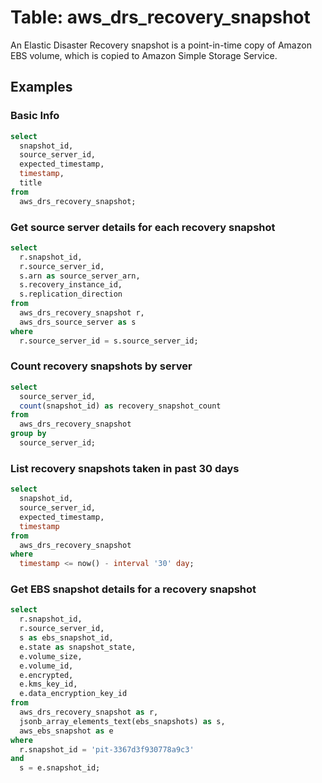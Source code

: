 # Table: aws_drs_recovery_snapshot

An Elastic Disaster Recovery snapshot is a point-in-time copy of Amazon EBS volume, which is copied to Amazon Simple Storage Service.

## Examples

### Basic Info

```sql
select
  snapshot_id,
  source_server_id,
  expected_timestamp,
  timestamp,
  title
from
  aws_drs_recovery_snapshot;
```

### Get source server details for each recovery snapshot

```sql
select
  r.snapshot_id,
  r.source_server_id,
  s.arn as source_server_arn,
  s.recovery_instance_id,
  s.replication_direction
from
  aws_drs_recovery_snapshot r,
  aws_drs_source_server as s
where
  r.source_server_id = s.source_server_id;
```

### Count recovery snapshots by server

```sql
select
  source_server_id,
  count(snapshot_id) as recovery_snapshot_count
from
  aws_drs_recovery_snapshot
group by
  source_server_id;
```

### List recovery snapshots taken in past 30 days

```sql
select
  snapshot_id,
  source_server_id,
  expected_timestamp,
  timestamp
from
  aws_drs_recovery_snapshot
where
  timestamp <= now() - interval '30' day;
```

### Get EBS snapshot details for a recovery snapshot

```sql
select
  r.snapshot_id,
  r.source_server_id,
  s as ebs_snapshot_id,
  e.state as snapshot_state,
  e.volume_size,
  e.volume_id,
  e.encrypted,
  e.kms_key_id,
  e.data_encryption_key_id
from
  aws_drs_recovery_snapshot as r,
  jsonb_array_elements_text(ebs_snapshots) as s,
  aws_ebs_snapshot as e
where
  r.snapshot_id = 'pit-3367d3f930778a9c3'
and
  s = e.snapshot_id;
```